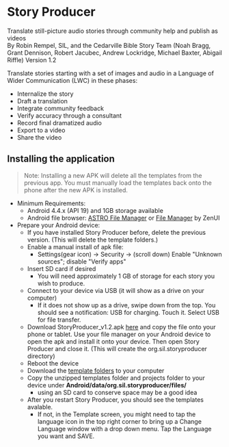 # Story Producer

Translate still-picture audio stories through community help and publish as videos  
By Robin Rempel, SIL, and the Cedarville Bible Story Team (Noah Bragg, Grant Dennison, Robert Jacubec, Andrew Lockridge, Michael Baxter, Abigail Riffle)
Version 1.2

Translate stories starting with a set of images and audio in a Language of Wider Communication (LWC) in these phases:  
* Internalize the story
* Draft a translation
* Integrate community feedback
* Verify accuracy through a consultant
* Record final dramatized audio
* Export to a video
* Share the video

## Installing the application
> Note: Installing a new APK will delete all the templates from the previous app. You must manually load the templates back onto the phone after the new APK is installed.
* Minimum Requirements:  
    * Android 4.4.x (API 19) and 1GB storage available
    * Android file browser: [ASTRO File Manager](https://play.google.com/store/apps/details?id=com.metago.astro&hl=en) or [File Manager](https://play.google.com/store/apps/details?id=com.asus.filemanager&hl=en) by ZenUI  
* Prepare your Android device: 
    * If you have installed Story Producer before, delete the previous version. (This will delete the template folders.)
    * Enable a manual install of apk file: 
        * Settings(gear icon) -> Security -> (scroll down) Enable "Unknown sources"; disable "Verify apps"
    * Insert SD card if desired
         * You will need approximately 1 GB of storage for each story you wish to produce.
    * Connect to your device via USB (it will show as a drive on your computer)
        * If it does not show up as a drive, swipe down from the top.  You should see a notification: USB for charging.  Touch it.  Select USB for file transfer.
    * Download StoryProducer_v1.2.apk [here](https://drive.google.com/open?id=0Bw7whhMtjqJTY1dxM0UyOE1qREk) and copy the file onto your phone or tablet. Use your file manager on your Android device to open the apk and install it onto your device.  Then open Story Producer and close it.  (This will create the org.sil.storyproducer directory)
    * Reboot the device  
    * Download the [template folders](https://drive.google.com/drive/folders/0Bw7whhMtjqJTVkljWlY0akZXeDg?usp=sharing) to your computer
    * Copy the unzipped templates folder and projects folder to your device under **Android/data/org.sil.storyproducer/files/**
        * using an SD card to conserve space may be a good idea
    * After you restart Story Producer, you should see the templates avalable. 
        * If not, in the Template screen, you might need to tap the language icon in the top right corner to bring up a Change Language window with a drop down menu.  Tap the Language you want and SAVE.
